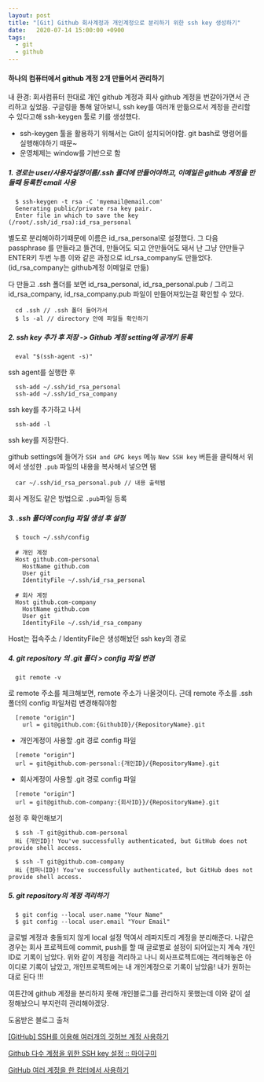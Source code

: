 ```yaml
---
layout: post
title: "[Git] Github 회사계정과 개인계정으로 분리하기 위한 ssh key 생성하기"
date:   2020-07-14 15:00:00 +0900
tags:
  - git
  - github
---
```


#### 하나의 컴퓨터에서 github 계정 2개 만들어서 관리하기

내 환경: 회사컴퓨터 한대로 개인 github 계정과 회사 github 계정을 번갈아가면서 관리하고 싶었음.
구글링을 통해 알아보니, ssh key를 여러개 만듦으로서 계정을 관리할 수 있다고해 ssh-keygen 툴로 키를 생성했다.

* ssh-keygen 툴을 활용하기 위해서는 Git이 설치되어야함. git bash로 명령어를 실행해야하기 때문~
* 운영체제는 window를 기반으로 함 

##### 1. 경로는 user/사용자설정이름/.ssh 폴더에 만들어야하고, 이메일은 github 계정을 만들때 등록한 email 사용
```
  $ ssh-keygen -t rsa -C 'myemail@email.com'
  Generating public/private rsa key pair.
  Enter file in which to save the key (/root/.ssh/id_rsa):id_rsa_personal
```
별도로 분리해야하기때문에 이름은 id_rsa_personal로 설정했다.
그 다음 passphrase 를 만들라고 뜰건데, 만들어도 되고 안만들어도 돼서 난 그냥 안만들구 ENTER키 두번 누름
이와 같은 과정으로 id_rsa_company도 만들었다. (id_rsa_company는 github계정 이메일로 만듦)

다 만들고 .ssh 폴더를 보면 id_rsa_personal, id_rsa_personal.pub /
그리고 id_rsa_company, id_rsa_company.pub 파일이 만들어져있는걸 확인할 수 있다.

```
  cd .ssh // .ssh 폴더 들어가서
  $ ls -al // directory 안에 파일들 확인하기
```

##### 2. ssh key 추가 후 저장 -> Github 계정 setting에 공개키 등록

```
  eval "$(ssh-agent -s)"
```
ssh agent를 실행한 후

```
  ssh-add ~/.ssh/id_rsa_personal
  ssh-add ~/.ssh/id_rsa_company
```
ssh key를 추가하고 나서

```
  ssh-add -l
```
ssh key를 저장한다.

github settings에 들어가 `SSH and GPG keys` 메뉴
`New SSH key` 버튼을 클릭해서 위에서 생성한 `.pub` 파일의 내용을 복사해서 넣으면 됌

```
  car ~/.ssh/id_rsa_personal.pub // 내용 출력됌
```

회사 계정도 같은 방법으로 `.pub`파일 등록

##### 3. .ssh 폴더에 config 파일 생성 후 설정

```
  $ touch ~/.ssh/config
```

```
  # 개인 계정
  Host github.com-personal
    HostName github.com
    User git
    IdentityFile ~/.ssh/id_rsa_personal

  # 회사 계정
  Host github.com-company
    HostName github.com
    User git
    IdentityFile ~/.ssh/id_rsa_company
```

Host는 접속주소 / IdentityFile은 생성해놨던 ssh key의 경로

##### 4. git repository 의 .git 폴더 > config 파일 변경

```
  git remote -v
```
로 remote 주소를 체크해보면, remote 주소가 나올것이다.
근데 remote 주소를 .ssh폴더의 config 파일처럼 변경해줘야함

```
  [remote "origin"]
    url = git@github.com:{GithubID}/{RepositoryName}.git
```

* 개인계정이 사용할 .git 경로 config 파일
```
  [remote "origin"]
  url = git@github.com-personal:{개인ID}/{RepositoryName}.git
```

* 회사계정이 사용할 .git 경로 config 파일
```
  [remote "origin"]
  url = git@github.com-company:{회사ID}}/{RepositoryName}.git
```

설정 후 확인해보기 
```
  $ ssh -T git@github.com-personal
  Hi {개인ID}! You've successfully authenticated, but GitHub does not provide shell access.

  $ ssh -T git@github.com-company
  Hi {컴퍼니ID}! You've successfully authenticated, but GitHub does not provide shell access.
```

##### 5. git repository의 계정 격리하기

```
  $ git config --local user.name "Your Name"
  $ git config --local user.email "Your Email"
```

글로벌 계정과 충돌되지 않게 local 설정 먹여서 레파지토리 계정을 분리해준다.
나같은 경우는 회사 프로젝트에 commit, push를 할 때 글로벌로 설정이 되어있는지 계속 개인ID로 기록이 남았다.
위와 같이 계정을 격리하고 나니 회사프로젝트에는 격리해놓은 아이디로 기록이 남았고,
개인프로젝트에는 내 개인계정으로 기록이 남았음! 내가 원하는대로 된다 !!!

여튼간에 github 계정을 분리하지 못해 개인블로그를 관리하지 못했는데
이와 같이 설정해놨으니 부지런히 관리해야겠당.

도움받은 블로그 출처

[[GitHub] SSH를 이용해 여러개의 깃허브 계정 사용하기](https://velog.io/@sonypark/GitHubSSH%EB%A5%BC-%EC%9D%B4%EC%9A%A9%ED%95%B4-%EC%97%AC%EB%9F%AC%EA%B0%9C%EC%9D%98-%EA%B9%83%ED%97%88%EB%B8%8C-%EA%B3%84%EC%A0%95-%EC%82%AC%EC%9A%A9%ED%95%98%EA%B8%B0-6mk3iesh0u)

[Github 다수 계정을 위한 SSH key 설정 :: 마이구미](https://mygumi.tistory.com/96)

[GitHub 여러 계정을 한 컴터에서 사용하기](https://1ilsang.dev/2020-02-30/devtip/github-multi-auth)